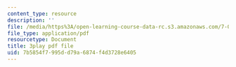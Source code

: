```yaml
---
content_type: resource
description: ''
file: /media/https%3A/open-learning-course-data-rc.s3.amazonaws.com/7-05-general-biochemistry-spring-2020/7b5854f7995dd79a6874f4d3728e6405_7uCfPTwwYIc.pdf
file_type: application/pdf
resourcetype: Document
title: 3play pdf file
uid: 7b5854f7-995d-d79a-6874-f4d3728e6405
---
```

